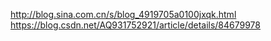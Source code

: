 
http://blog.sina.com.cn/s/blog_4919705a0100jxqk.html
https://blog.csdn.net/AQ931752921/article/details/84679978
